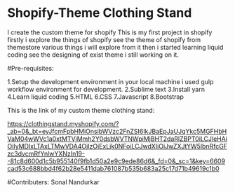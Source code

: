 # Shopify-Theme Clothing Stand
I  create the custom theme for shopify This is my first project in shopify firstly i explore the things of shopify see the theme of shopify from themestore various things i will explore from it then i started learning liquid coding see the designing of exist theme i still working on it.

#Pre-requisites:

1.Setup the development environment in your local machine i used gulp workflow environment for development.
2.Sublime text
3.Install yarn
4.Learn liquid coding
5.HTML
6.CSS
7.Javascript
8.Bootstrap

This is the link of my custom theme clothing stand:

https://clothingstand.myshopify.com/?_ab=0&_bt=eyJfcmFpbHMiOnsibWVzc2FnZSI6IkJBaEpJaUJqYkc5MGFHbHVaM04wWVc1a0xtMTVjMmh2Y0dsbWVTNWpiMjBHT2daRlZBPT0iLCJleHAiOiIyMDIxLTAxLTMwVDA4OjIzOjExLjk0NFoiLCJwdXIiOiJwZXJtYW5lbnRfcGFzc3dvcmRfYnlwYXNzIn19--81c8d600d1c5b955140f9fb1d50a2e9c9ede86d6&_fd=0&_sc=1&key=6609cad53c688bbd4f62b28e5411dab761087b535b683a25c17d71b49619c1b0

#Contributers:
Sonal Nandurkar
